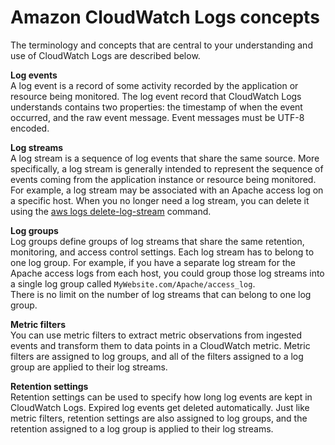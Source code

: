 # Amazon CloudWatch Logs concepts<a name="CloudWatchLogsConcepts"></a>

The terminology and concepts that are central to your understanding and use of CloudWatch Logs are described below\.

**Log events**  
A log event is a record of some activity recorded by the application or resource being monitored\. The log event record that CloudWatch Logs understands contains two properties: the timestamp of when the event occurred, and the raw event message\. Event messages must be UTF\-8 encoded\.

**Log streams**  
A log stream is a sequence of log events that share the same source\. More specifically, a log stream is generally intended to represent the sequence of events coming from the application instance or resource being monitored\. For example, a log stream may be associated with an Apache access log on a specific host\. When you no longer need a log stream, you can delete it using the [aws logs delete\-log\-stream](https://docs.aws.amazon.com/cli/latest/reference/logs/delete-log-stream.html) command\.

**Log groups**  
Log groups define groups of log streams that share the same retention, monitoring, and access control settings\. Each log stream has to belong to one log group\. For example, if you have a separate log stream for the Apache access logs from each host, you could group those log streams into a single log group called `MyWebsite.com/Apache/access_log`\.  
There is no limit on the number of log streams that can belong to one log group\.

**Metric filters**  
You can use metric filters to extract metric observations from ingested events and transform them to data points in a CloudWatch metric\. Metric filters are assigned to log groups, and all of the filters assigned to a log group are applied to their log streams\.

**Retention settings**  
Retention settings can be used to specify how long log events are kept in CloudWatch Logs\. Expired log events get deleted automatically\. Just like metric filters, retention settings are also assigned to log groups, and the retention assigned to a log group is applied to their log streams\.
